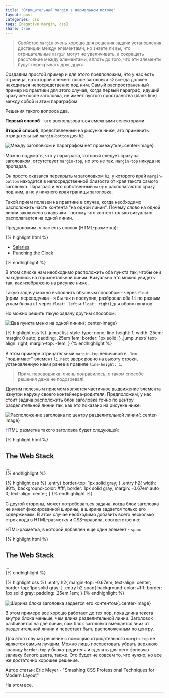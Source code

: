 ```yaml
---
title: "Отрицательный margin в нормальном потоке"
layout: post
categories: css
tags: [negative margin, css]
share: true
---
```


> Свойство `margin` очень хорошо для решения задачи установления дистанции между элементами, но знаете ли вы, что отрицательные `margin` могут не увеличивать, а сокращать расстояние между элементами, вплоть до того, что эти элементы будут перекрывать друг друга.

Создадим простой пример и для этого предположим, что у нас есть страница, на которой элемент после заголовка `h2` всегда должен находиться непосредственно под ним. Самый распространенный пример из практики для этого случая, когда первый параграф, идущий сразу же после заголовка, не имеет пустого пространства (blank line) между собой и этим параграфом.

Решения такого вопроса два.

**Первый способ** - это воспользоваться смежными селекторами.

**Второй способ**, представленный на рисунке ниже, это применить отрицательный `margin-bottom` для `h2`:

![Между заголовком и параграфом нет промежутка]({{site.url}}/images/uploads/2014/02/header-paragraph.png){:.center-image}

Можно подумать, что у параграфа, который следует сразу за заголовком, отсутствует `margin-top`, но это не так. `Margin-top` никуда не пропадал.

Он просто оказался перекрытым заголовком `h2`, у которого край `margin-bottom` находится в непосредственной близости от края текста самого заголовка. Параграф и его собственный `margin` располагаются сразу под ним, а не у нижнего края границы заголовка.

Такой прием полезен на практике в случае, когда необходимо расположить часть контента "на одной линии". Почему слово на одной линии заключено в кавычки - потому-что контент только визуально располагается на одной линии.

Предположим, у нас есть список (HTML-разметка):

{% highlight html %}
<ul class="jump">
  <li class="prev">
    <a class="ch03.html" href="#">Salaries</a>
  </li>
  <li class="next">
    <a class="ch05.html" href="#">Punching the Clock</a>
  </li>
</ul>
{% endhighlight %}

В этом списке нам необходимо расположить оба пункта так, чтобы они находились на горизонтальной линии. Визуально это можно увидеть так, как изображено на рисунке ниже.

Такую задачу можно выполнить обычным способом - через `float` (прим. переводчика - я бы так и поступил, разбросал оба `li` по разным углам блока `ul` через `float: left` и `float: right`) для обоих пунктов.

Но можно решить такую задачу другим способом:

![Два пункта меню на одной линии]({{site.url}}/images/uploads/2014/02/on_the_same_line.png){:.center-image}

{% highlight css %}
.jump{
  list-style-type: none;
  line-height: 1;
  width: 25em;
  margin: 0 auto;
  padding: .25em 1em;
  border: 1px solid;
}
  .jump .next{
    text-align: right;
    margin-top: -1em;
  }
{% endhighlight %}

В этом примере отрицательный `margin-top` величиной в `-1em` "поднимает" элемент `li.next` вверх ровно на высоту строки, установленную нами ранее в правиле `line-height: 1`.

> Прим. переводчика: очень понравилось, о таком способе решения даже не подозревал!

Другим полезным приемом является частичное выдвижение элемента изнутри наружу своего контейнера-родителя. Предположим, у нас стоит задача расположить блок заголовка точно по центру разделительной линии так, как это показано на рисунке ниже:

![Расположение заголовка по центру разделительной линии]({{site.url}}/images/uploads/2014/02/centering_heading_on_a_dividing_line.png){:.center-image}

HTML-разметка такого заголовка будет следующей:

{% highlight html %}
<div class="entry">
  <h2>
    The Web Stack
  </h2>
    ...
</div>
{% endhighlight %}

{% highlight css %}
.entry{
    border-top: 1px solid gray;
  }
  .entry h2{
    width: 80%;
    background-color: #fff;
    border: 1px solid gray;
    margin: -0.67em auto 0;
    text-align: center;
  }
{% endhighlight %}

C другой стороны, может потребоваться задача, когда блок заголовка не имеет фиксированной ширины, а ширина задается только его содержимым. В этом случае необходимо добавить всего несколько строк кода в HTML-разметку и CSS-правила, соответственно:

HTML-разметка, в которой добавлен еще один элемент - `span`:

{% highlight html %}
<div class="entry">
  <h2>
    <span>The Web Stack</span>
  </h2>
    ...
</div>
{% endhighlight %}

{% highlight css %}
.entry h2{
    margin-top: -0.67em;
    text-align: center;
    border-top: 1px solid gray;
  }
  .entry h2 span{
    background-color: #fff;
    border: 1px solid gray;
    padding: .25em 1em;
  }
{% endhighlight %}

![Ширина блока заголовка задается его контентом]({{site.url}}/images/uploads/2014/02/shrink_wraped_text.png){:.center-image}

В этом примере все хорошо работает до тех пор, пока длина текста внутри блока меньше, чем длина разделительной линии. Заголовок разбивается на две линии, сам блок заголовка вмещается вниз от разделительной линии и перестает быть расположенным по центру.

Для этого случая решение с помощью отрицательного `margin-top` не является самым лучшим. Можно лишь посоветовать убрать верхнюю границу `border-top` у блока-родителя и сделать для него фоновую заливку белого цвета, также. Это будет не совсем то, что нужно; но все же достаточно хорошее решение.

Автор статьи: Eric Meyer - "Smashing CSS Professional Techniques for Modern Layout"

На этом все.

---
